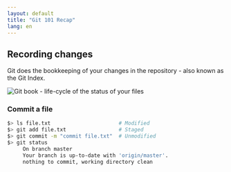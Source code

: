 ```yaml
---
layout: default
title: "Git 101 Recap"
lang: en
---
```


## Recording changes

Git does the bookkeeping of your changes in the repository - also known as the Git Index.

![Git book - life-cycle of the status of your files](https://git-scm.com/book/en/v2/images/lifecycle.png)

### Commit a file

```bash
$> ls file.txt                      # Modified
$> git add file.txt                 # Staged
$> git commit -m "commit file.txt"  # Unmodified
$> git status
     On branch master
     Your branch is up-to-date with 'origin/master'.
     nothing to commit, working directory clean
```
